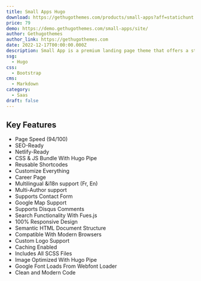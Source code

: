 ```yaml
---
title: Small Apps Hugo
download: https://gethugothemes.com/products/small-apps?aff=statichunt
price: 79
demo: https://demo.gethugothemes.com/small-apps/site/
author: Gethugothemes
author_link: https://gethugothemes.com
date: 2022-12-17T00:00:00.000Z
description: Small App is a premium landing page theme that offers a straightforward and clean design. It's an ideal theme to present your digital product, especially your mobile app.
ssg:
  - Hugo
css:
  - Bootstrap
cms:
  - Markdown
category:
  - Saas
draft: false
---
```


## Key Features

- Page Speed (94/100)
- SEO-Ready
- Netlify-Ready
- CSS & JS Bundle With Hugo Pipe
- Reusable Shortcodes
- Customize Everything
- Career Page
- Multilingual &i18n support (Fr, En)
- Multi-Author support
- Supports Contact Form
- Google Map Support
- Supports Disqus Comments
- Search Functionality With Fues.js
- 100% Responsive Design
- Semantic HTML Document Structure
- Compatible With Modern Browsers
- Custom Logo Support
- Caching Enabled
- Includes All SCSS Files
- Image Optimized With Hugo Pipe
- Google Font Loads From Webfont Loader
- Clean and Modern Code
